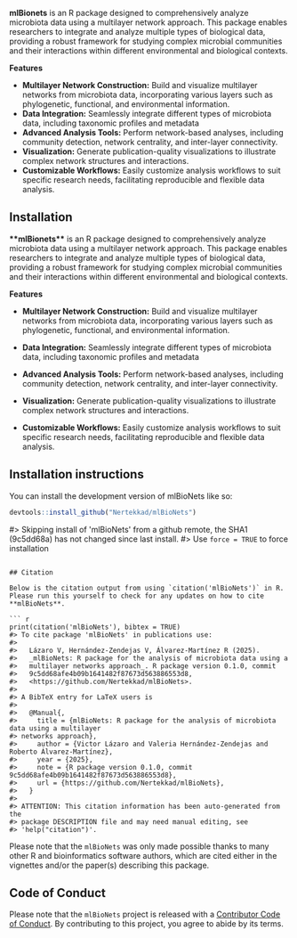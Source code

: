 **mlBionets** is an R package designed to comprehensively analyze microbiota data using a multilayer network approach. This package enables researchers to integrate and analyze multiple types of biological data, providing a robust framework for studying complex microbial communities and their interactions within different environmental and biological contexts.


**Features**
-  **Multilayer Network Construction:** Build and visualize multilayer networks from microbiota data, incorporating various layers such as phylogenetic, functional, and environmental information.
-  **Data Integration:** Seamlessly integrate different types of microbiota data, including taxonomic profiles and metadata
-  **Advanced Analysis Tools:** Perform network-based analyses, including community detection, network centrality, and inter-layer connectivity.
-  **Visualization:** Generate publication-quality visualizations to illustrate complex network structures and interactions.
-  **Customizable Workflows:** Easily customize analysis workflows to suit specific research needs, facilitating reproducible and flexible data analysis.




## Installation
**\*\*mlBionets\*\*** is an R package designed to comprehensively
analyze microbiota data using a multilayer network approach. This
package enables researchers to integrate and analyze multiple types of
biological data, providing a robust framework for studying complex
microbial communities and their interactions within different
environmental and biological contexts.

**Features**

- **Multilayer Network Construction:** Build and visualize multilayer
  networks from microbiota data, incorporating various layers such as
  phylogenetic, functional, and environmental information.

- **Data Integration:** Seamlessly integrate different types of
  microbiota data, including taxonomic profiles and metadata

- **Advanced Analysis Tools:** Perform network-based analyses, including
  community detection, network centrality, and inter-layer connectivity.

- **Visualization:** Generate publication-quality visualizations to
  illustrate complex network structures and interactions.

- **Customizable Workflows:** Easily customize analysis workflows to
  suit specific research needs, facilitating reproducible and flexible
  data analysis.

## Installation instructions


You can install the development version of mlBioNets like so:

``` r
devtools::install_github("Nertekkad/mlBioNets")
```

#> Skipping install of 'mlBioNets' from a github remote, the SHA1 (9c5dd68a) has not changed since last install.
#>   Use `force = TRUE` to force installation
```

## Citation

Below is the citation output from using `citation('mlBioNets')` in R.
Please run this yourself to check for any updates on how to cite
**mlBioNets**.

``` r
print(citation('mlBioNets'), bibtex = TRUE)
#> To cite package 'mlBioNets' in publications use:
#> 
#>   Lázaro V, Hernández-Zendejas V, Álvarez-Martínez R (2025).
#>   _mlBioNets: R package for the analysis of microbiota data using a
#>   multilayer networks approach_. R package version 0.1.0, commit
#>   9c5dd68afe4b09b1641482f87673d563886553d8,
#>   <https://github.com/Nertekkad/mlBioNets>.
#> 
#> A BibTeX entry for LaTeX users is
#> 
#>   @Manual{,
#>     title = {mlBioNets: R package for the analysis of microbiota data using a multilayer
#> networks approach},
#>     author = {Victor Lázaro and Valeria Hernández-Zendejas and Roberto Álvarez-Martínez},
#>     year = {2025},
#>     note = {R package version 0.1.0, commit 9c5dd68afe4b09b1641482f87673d563886553d8},
#>     url = {https://github.com/Nertekkad/mlBioNets},
#>   }
#> 
#> ATTENTION: This citation information has been auto-generated from the
#> package DESCRIPTION file and may need manual editing, see
#> 'help("citation")'.
```

Please note that the `mlBioNets` was only made possible thanks to many
other R and bioinformatics software authors, which are cited either in
the vignettes and/or the paper(s) describing this package.

## Code of Conduct

Please note that the `mlBioNets` project is released with a [Contributor
Code of Conduct](http://bioconductor.org/about/code-of-conduct/). By
contributing to this project, you agree to abide by its terms.
